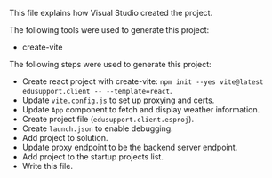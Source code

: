 This file explains how Visual Studio created the project.

The following tools were used to generate this project:
- create-vite

The following steps were used to generate this project:
- Create react project with create-vite: `npm init --yes vite@latest edusupport.client -- --template=react`.
- Update `vite.config.js` to set up proxying and certs.
- Update `App` component to fetch and display weather information.
- Create project file (`edusupport.client.esproj`).
- Create `launch.json` to enable debugging.
- Add project to solution.
- Update proxy endpoint to be the backend server endpoint.
- Add project to the startup projects list.
- Write this file.
